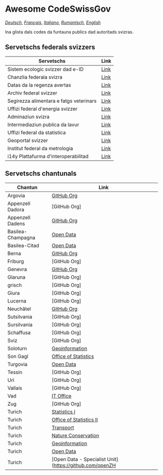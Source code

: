 # Awesome CodeSwissGov

_[Deutsch](./README.de.md)_, _[Français](./README.fr.md)_, _[Italiano](./README.it.md)_, _[Rumantsch](./README.rm.md)_, _[English](./README.md)_

Ina glista dals codes da funtauna publics dad autoritads svizras.

## Servetschs federals svizzers

|Servetschs|Link|
|----------|----|
Sistem ecologic svizzer dad e-ID|[Link](https://github.com/e-id-admin)
Chanzlia federala svizra|[Link](https://github.com/swiss)
Datas da la regenza avertas|[Link](https://github.com/ogdch)
Archiv federal svizzer|[Link](https://github.com/SwissFederalArchives)
Segirezza alimentara e fatgs veterinars|[Link](https://github.com/BLV-OSAV-USAV)
Uffizi federal d'energia svizzer|[Link](https://github.com/SFOE)
Adminaziun svizra|[Link](https://github.com/admin-ch)
Intermediaziun publica da lavur|[Link](https://github.com/alv-ch)
Uffizi federal da statistica|[Link](https://github.com/BFS-SHS-MSAS)
Geoportal svizzer|[Link](https://github.com/geoadmin)
Institut federal da metrologia|[Link](https://github.com/metas-ch)
i14y Plattafurma d'interoperabilitad|[Link](https://github.com/I14Y-ch)

## Servetschs chantunals

|Chantun|Link|
|-------|----|
Argovia|[GitHub Org](https://github.com/kanton-aargau)
Appenzell Dadora|[GitHub Org]
Appenzell Dadens|[GitHub Org](https://github.com/KTAI-GIS)
Basilea-Champagna|[Open Data](https://github.com/ogd-bl)
Basilea-Citad|[Open Data](https://github.com/opendatabs)
Berna|[GitHub Org](https://github.com/kanton-bern)
Friburg|[GitHub Org]
Genevra|[GitHub Org](https://github.com/republique-et-canton-de-geneve)
Glaruna|[GitHub Org]
grisch|[GitHub Org]
Giura|[GitHub Org]
Lucerna|[GitHub Org]
Neuchâtel|[GitHub Org](https://github.com/sitn)
Sutsilvania|[GitHub Org]
Sursilvania|[GitHub Org]
Schaffusa|[GitHub Org]
Sviz|[GitHub Org]
Soloturn|[Geoinformation](https://github.com/sogis)
Son Gagl|[Office of Statistics](https://github.com/statistikSG)
Turgovia|[Open Data](https://github.com/ogdtg)
Tessin|[GitHub Org]
Uri|[GitHub Org]
Vallais|[GitHub Org]
Vad|[IT Office](https://github.com/dsi-vd)
Zug|[GitHub Org]
Turich|[Statistics I](https://github.com/statistikstadtzuerich)
Turich|[Office of Statistics II](https://github.com/statistikZH)
Turich|[Transport](https://github.com/VerkehrsbetriebeZuerich)
Turich|[Nature Conservation](https://github.com/FNSKtZH)
Turich|[Geoinformation](https://github.com/gisktzh)
Turich|[Open Data](https://github.com/opendatazurich)
Turich|[Open Data - Specialist Unit](https://github.com/openZH